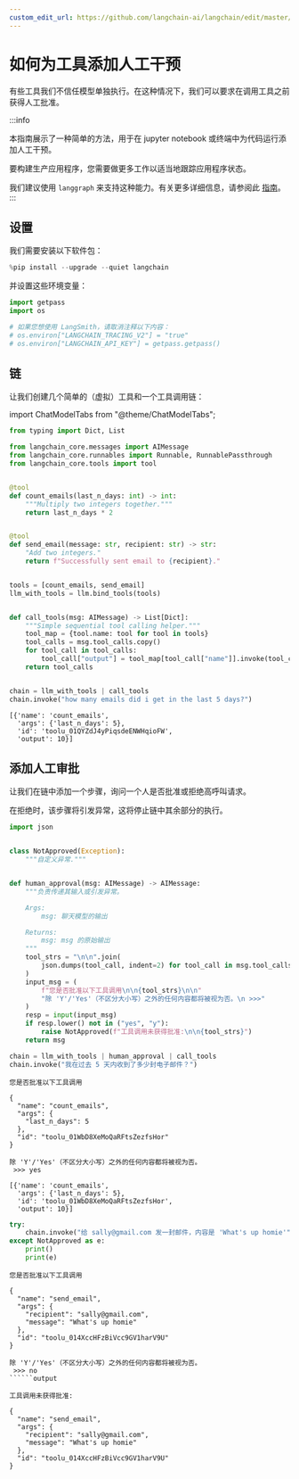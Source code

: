```yaml
---
custom_edit_url: https://github.com/langchain-ai/langchain/edit/master/docs/docs/how_to/tools_human.ipynb
---
```


# 如何为工具添加人工干预

有些工具我们不信任模型单独执行。在这种情况下，我们可以要求在调用工具之前获得人工批准。

:::info

本指南展示了一种简单的方法，用于在 jupyter notebook 或终端中为代码运行添加人工干预。

要构建生产应用程序，您需要做更多工作以适当地跟踪应用程序状态。

我们建议使用 `langgraph` 来支持这种能力。有关更多详细信息，请参阅此 [指南](https://langchain-ai.github.io/langgraph/how-tos/human-in-the-loop/)。
:::

## 设置

我们需要安装以下软件包：


```python
%pip install --upgrade --quiet langchain
```

并设置这些环境变量：


```python
import getpass
import os

# 如果您想使用 LangSmith，请取消注释以下内容：
# os.environ["LANGCHAIN_TRACING_V2"] = "true"
# os.environ["LANGCHAIN_API_KEY"] = getpass.getpass()
```

## 链

让我们创建几个简单的（虚拟）工具和一个工具调用链：

import ChatModelTabs from "@theme/ChatModelTabs";

<ChatModelTabs customVarName="llm"/>


```python
from typing import Dict, List

from langchain_core.messages import AIMessage
from langchain_core.runnables import Runnable, RunnablePassthrough
from langchain_core.tools import tool


@tool
def count_emails(last_n_days: int) -> int:
    """Multiply two integers together."""
    return last_n_days * 2


@tool
def send_email(message: str, recipient: str) -> str:
    "Add two integers."
    return f"Successfully sent email to {recipient}."


tools = [count_emails, send_email]
llm_with_tools = llm.bind_tools(tools)


def call_tools(msg: AIMessage) -> List[Dict]:
    """Simple sequential tool calling helper."""
    tool_map = {tool.name: tool for tool in tools}
    tool_calls = msg.tool_calls.copy()
    for tool_call in tool_calls:
        tool_call["output"] = tool_map[tool_call["name"]].invoke(tool_call["args"])
    return tool_calls


chain = llm_with_tools | call_tools
chain.invoke("how many emails did i get in the last 5 days?")
```



```output
[{'name': 'count_emails',
  'args': {'last_n_days': 5},
  'id': 'toolu_01QYZdJ4yPiqsdeENWHqioFW',
  'output': 10}]
```

## 添加人工审批

让我们在链中添加一个步骤，询问一个人是否批准或拒绝高呼叫请求。

在拒绝时，该步骤将引发异常，这将停止链中其余部分的执行。


```python
import json


class NotApproved(Exception):
    """自定义异常."""


def human_approval(msg: AIMessage) -> AIMessage:
    """负责传递其输入或引发异常。

    Args:
        msg: 聊天模型的输出

    Returns:
        msg: msg 的原始输出
    """
    tool_strs = "\n\n".join(
        json.dumps(tool_call, indent=2) for tool_call in msg.tool_calls
    )
    input_msg = (
        f"您是否批准以下工具调用\n\n{tool_strs}\n\n"
        "除 'Y'/'Yes'（不区分大小写）之外的任何内容都将被视为否。\n >>>"
    )
    resp = input(input_msg)
    if resp.lower() not in ("yes", "y"):
        raise NotApproved(f"工具调用未获得批准:\n\n{tool_strs}")
    return msg
```


```python
chain = llm_with_tools | human_approval | call_tools
chain.invoke("我在过去 5 天内收到了多少封电子邮件？")
```
```output
您是否批准以下工具调用

{
  "name": "count_emails",
  "args": {
    "last_n_days": 5
  },
  "id": "toolu_01WbD8XeMoQaRFtsZezfsHor"
}

除 'Y'/'Yes'（不区分大小写）之外的任何内容都将被视为否。
 >>> yes
```


```output
[{'name': 'count_emails',
  'args': {'last_n_days': 5},
  'id': 'toolu_01WbD8XeMoQaRFtsZezfsHor',
  'output': 10}]
```



```python
try:
    chain.invoke("给 sally@gmail.com 发一封邮件，内容是 'What's up homie'")
except NotApproved as e:
    print()
    print(e)
```
```output
您是否批准以下工具调用

{
  "name": "send_email",
  "args": {
    "recipient": "sally@gmail.com",
    "message": "What's up homie"
  },
  "id": "toolu_014XccHFzBiVcc9GV1harV9U"
}

除 'Y'/'Yes'（不区分大小写）之外的任何内容都将被视为否。
 >>> no
``````output

工具调用未获得批准:

{
  "name": "send_email",
  "args": {
    "recipient": "sally@gmail.com",
    "message": "What's up homie"
  },
  "id": "toolu_014XccHFzBiVcc9GV1harV9U"
}
```